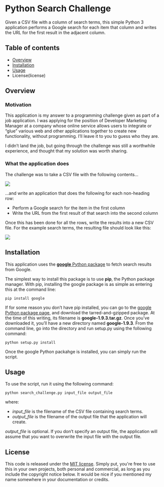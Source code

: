 # Python Search Challenge

Given a CSV file with a column of search terms, this simple Python 3 application performs a Google search for each item that column and writes the URL for the first result in the adjacent column.


## Table of contents

* [Overview](overview)
* [Installation](installation)
* [Usage](usage)
* License(license)

## Overview

### Motivation
This application is my answer to a programming challenge given as part of a job application. I was applying for the position of Developer Marketing Manager at a company whose online service allows users to integrate or “glue” various web and other applications together to create new
functionality, without programming. I’ll leave it to you to guess who they are.

I didn’t land the job, but going through the challenge was still a worthwhile experience, and thought that my solution was worth sharing.

### What the application does
The challenge was to take a CSV file with the following contents…

![](http://www.globalnerdy.com/wordpress/wp-content/uploads/2017/03/initial-spreadsheet.jpg)

…and write an application that does the following for each non-heading row:

* Perform a Google search for the item in the first column
* Write the URL from the first result of that search into the second column

Once this has been done for all the rows, write the results into a new CSV file. For the example search terms, the resulting file should look like this:

![](http://www.globalnerdy.com/wordpress/wp-content/uploads/2017/03/final-spreadsheet.jpg)

## Installation

This application uses the [**google** Python package](https://pypi.python.org/pypi/google) to fetch search results from Google.

The simplest way to install this package is to use **pip**, the Python package manager. With pip, installing the google package is as simple as entering this at the command line:

~~~~
pip install google
~~~~

If for some reason you don’t have pip installed, you can go to the [google Python package page,](https://pypi.python.org/pypi/google) and download the tarred-and-gzipped package. At the time of this writing, its filename is **google-1.9.3.tar.gz**. Once you’ve downloaded it, you’ll have a new directory named **google-1.9.3**. From the command line, go into the directory and run setup.py using the following command:

~~~~
python setup.py install
~~~~

Once the google Python packahge is installed, you can simply run the script.

## Usage

To use the script, run it using the following command:

~~~~
python search_challenge.py input_file output_file
~~~~

where:

* *input_file* is the filename of the CSV file containing search terms.
* *output_file* is the filename of the output file that the application will create.

*output_file* is optional. If you don’t specify an output file, the application will assume that you want to overwrite the input file with the output file.

## License

This code is released under the [MIT license](https://opensource.org/licenses/MIT). Simply put, you're free to use this in your own projects, both personal and commercial, as long as you include the copyright notice below. It would be nice if you mentioned my name somewhere in your documentation or credits.